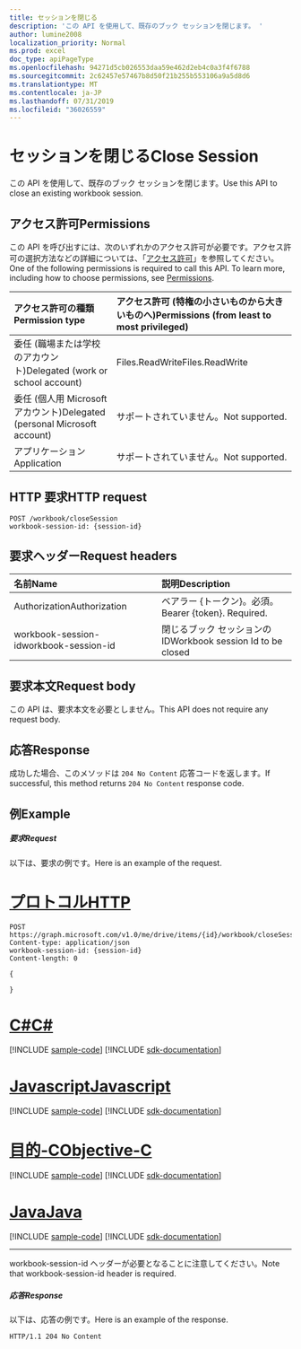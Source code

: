 ```yaml
---
title: セッションを閉じる
description: 'この API を使用して、既存のブック セッションを閉じます。 '
author: lumine2008
localization_priority: Normal
ms.prod: excel
doc_type: apiPageType
ms.openlocfilehash: 94271d5cb026553daa59e462d2eb4c0a3f4f6788
ms.sourcegitcommit: 2c62457e57467b8d50f21b255b553106a9a5d8d6
ms.translationtype: MT
ms.contentlocale: ja-JP
ms.lasthandoff: 07/31/2019
ms.locfileid: "36026559"
---
```

# <a name="close-session"></a><span data-ttu-id="448e7-103">セッションを閉じる</span><span class="sxs-lookup"><span data-stu-id="448e7-103">Close Session</span></span>

<span data-ttu-id="448e7-104">この API を使用して、既存のブック セッションを閉じます。</span><span class="sxs-lookup"><span data-stu-id="448e7-104">Use this API to close an existing workbook session.</span></span> 

## <a name="permissions"></a><span data-ttu-id="448e7-105">アクセス許可</span><span class="sxs-lookup"><span data-stu-id="448e7-105">Permissions</span></span>
<span data-ttu-id="448e7-p101">この API を呼び出すには、次のいずれかのアクセス許可が必要です。アクセス許可の選択方法などの詳細については、「[アクセス許可](/graph/permissions-reference)」を参照してください。</span><span class="sxs-lookup"><span data-stu-id="448e7-p101">One of the following permissions is required to call this API. To learn more, including how to choose permissions, see [Permissions](/graph/permissions-reference).</span></span>

|<span data-ttu-id="448e7-108">アクセス許可の種類</span><span class="sxs-lookup"><span data-stu-id="448e7-108">Permission type</span></span>      | <span data-ttu-id="448e7-109">アクセス許可 (特権の小さいものから大きいものへ)</span><span class="sxs-lookup"><span data-stu-id="448e7-109">Permissions (from least to most privileged)</span></span>              |
|:--------------------|:---------------------------------------------------------|
|<span data-ttu-id="448e7-110">委任 (職場または学校のアカウント)</span><span class="sxs-lookup"><span data-stu-id="448e7-110">Delegated (work or school account)</span></span> | <span data-ttu-id="448e7-111">Files.ReadWrite</span><span class="sxs-lookup"><span data-stu-id="448e7-111">Files.ReadWrite</span></span>    |
|<span data-ttu-id="448e7-112">委任 (個人用 Microsoft アカウント)</span><span class="sxs-lookup"><span data-stu-id="448e7-112">Delegated (personal Microsoft account)</span></span> | <span data-ttu-id="448e7-113">サポートされていません。</span><span class="sxs-lookup"><span data-stu-id="448e7-113">Not supported.</span></span>    |
|<span data-ttu-id="448e7-114">アプリケーション</span><span class="sxs-lookup"><span data-stu-id="448e7-114">Application</span></span> | <span data-ttu-id="448e7-115">サポートされていません。</span><span class="sxs-lookup"><span data-stu-id="448e7-115">Not supported.</span></span> |

## <a name="http-request"></a><span data-ttu-id="448e7-116">HTTP 要求</span><span class="sxs-lookup"><span data-stu-id="448e7-116">HTTP request</span></span>
<!-- { "blockType": "ignored" } -->
```http
POST /workbook/closeSession
workbook-session-id: {session-id}
```
## <a name="request-headers"></a><span data-ttu-id="448e7-117">要求ヘッダー</span><span class="sxs-lookup"><span data-stu-id="448e7-117">Request headers</span></span>
| <span data-ttu-id="448e7-118">名前</span><span class="sxs-lookup"><span data-stu-id="448e7-118">Name</span></span>       | <span data-ttu-id="448e7-119">説明</span><span class="sxs-lookup"><span data-stu-id="448e7-119">Description</span></span>|
|:---------------|:----------|
| <span data-ttu-id="448e7-120">Authorization</span><span class="sxs-lookup"><span data-stu-id="448e7-120">Authorization</span></span>  | <span data-ttu-id="448e7-p102">ベアラー {トークン}。必須。</span><span class="sxs-lookup"><span data-stu-id="448e7-p102">Bearer {token}. Required.</span></span> | | <span data-ttu-id="448e7-123">Workbook-Session-Id</span><span class="sxs-lookup"><span data-stu-id="448e7-123">Workbook-Session-Id</span></span>  | <span data-ttu-id="448e7-p103">変更を保持するかどうかを決定するブック セッション ID。省略可能。</span><span class="sxs-lookup"><span data-stu-id="448e7-p103">Workbook session Id that determines if changes are persisted or not. Optional.</span></span>|
| <span data-ttu-id="448e7-126">workbook-session-id</span><span class="sxs-lookup"><span data-stu-id="448e7-126">workbook-session-id</span></span> | <span data-ttu-id="448e7-127">閉じるブック セッションの ID</span><span class="sxs-lookup"><span data-stu-id="448e7-127">Workbook session Id to be closed</span></span> |

## <a name="request-body"></a><span data-ttu-id="448e7-128">要求本文</span><span class="sxs-lookup"><span data-stu-id="448e7-128">Request body</span></span>
<span data-ttu-id="448e7-129">この API は、要求本文を必要としません。</span><span class="sxs-lookup"><span data-stu-id="448e7-129">This API does not require any request body.</span></span>

## <a name="response"></a><span data-ttu-id="448e7-130">応答</span><span class="sxs-lookup"><span data-stu-id="448e7-130">Response</span></span>

<span data-ttu-id="448e7-131">成功した場合、このメソッドは `204 No Content` 応答コードを返します。</span><span class="sxs-lookup"><span data-stu-id="448e7-131">If successful, this method returns `204 No Content` response code.</span></span>

## <a name="example"></a><span data-ttu-id="448e7-132">例</span><span class="sxs-lookup"><span data-stu-id="448e7-132">Example</span></span>
##### <a name="request"></a><span data-ttu-id="448e7-133">要求</span><span class="sxs-lookup"><span data-stu-id="448e7-133">Request</span></span>
<span data-ttu-id="448e7-134">以下は、要求の例です。</span><span class="sxs-lookup"><span data-stu-id="448e7-134">Here is an example of the request.</span></span>

# <a name="httptabhttp"></a>[<span data-ttu-id="448e7-135">プロトコル</span><span class="sxs-lookup"><span data-stu-id="448e7-135">HTTP</span></span>](#tab/http)
<!-- {
  "blockType": "request",
  "name": "close_excel_session"
}-->
```http
POST https://graph.microsoft.com/v1.0/me/drive/items/{id}/workbook/closeSession
Content-type: application/json
workbook-session-id: {session-id}
Content-length: 0

{

}
```
# <a name="ctabcsharp"></a>[<span data-ttu-id="448e7-136">C#</span><span class="sxs-lookup"><span data-stu-id="448e7-136">C#</span></span>](#tab/csharp)
[!INCLUDE [sample-code](../includes/snippets/csharp/close-excel-session-csharp-snippets.md)]
[!INCLUDE [sdk-documentation](../includes/snippets/snippets-sdk-documentation-link.md)]

# <a name="javascripttabjavascript"></a>[<span data-ttu-id="448e7-137">Javascript</span><span class="sxs-lookup"><span data-stu-id="448e7-137">Javascript</span></span>](#tab/javascript)
[!INCLUDE [sample-code](../includes/snippets/javascript/close-excel-session-javascript-snippets.md)]
[!INCLUDE [sdk-documentation](../includes/snippets/snippets-sdk-documentation-link.md)]

# <a name="objective-ctabobjc"></a>[<span data-ttu-id="448e7-138">目的-C</span><span class="sxs-lookup"><span data-stu-id="448e7-138">Objective-C</span></span>](#tab/objc)
[!INCLUDE [sample-code](../includes/snippets/objc/close-excel-session-objc-snippets.md)]
[!INCLUDE [sdk-documentation](../includes/snippets/snippets-sdk-documentation-link.md)]

# <a name="javatabjava"></a>[<span data-ttu-id="448e7-139">Java</span><span class="sxs-lookup"><span data-stu-id="448e7-139">Java</span></span>](#tab/java)
[!INCLUDE [sample-code](../includes/snippets/java/close-excel-session-java-snippets.md)]
[!INCLUDE [sdk-documentation](../includes/snippets/snippets-sdk-documentation-link.md)]

---


<span data-ttu-id="448e7-140">workbook-session-id ヘッダーが必要となることに注意してください。</span><span class="sxs-lookup"><span data-stu-id="448e7-140">Note that workbook-session-id header is required.</span></span> 


##### <a name="response"></a><span data-ttu-id="448e7-141">応答</span><span class="sxs-lookup"><span data-stu-id="448e7-141">Response</span></span>
<span data-ttu-id="448e7-142">以下は、応答の例です。</span><span class="sxs-lookup"><span data-stu-id="448e7-142">Here is an example of the response.</span></span> 

<!-- {
  "blockType": "response",
  "truncated": true
} -->
```http
HTTP/1.1 204 No Content
```

<!-- {
  "type": "#page.annotation",
  "suppressions": [
    "Warning: close_excel_session//api-reference/v1.0/api/workbook-closesession.md:
      Request includes a non-standard header: workbook-session-id"
  ]
}-->
